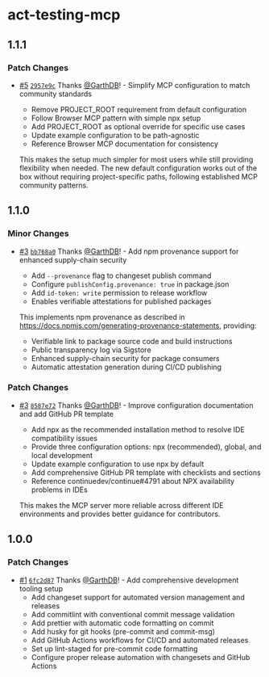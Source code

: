 # act-testing-mcp

## 1.1.1

### Patch Changes

- [#5](https://github.com/GarthDB/act-testing-mcp/pull/5) [`2957e9c`](https://github.com/GarthDB/act-testing-mcp/commit/2957e9c3c7d3cae3bbeaff0cc4e8074c3e38f92a) Thanks [@GarthDB](https://github.com/GarthDB)! - Simplify MCP configuration to match community standards
  - Remove PROJECT_ROOT requirement from default configuration
  - Follow Browser MCP pattern with simple npx setup
  - Add PROJECT_ROOT as optional override for specific use cases
  - Update example configuration to be path-agnostic
  - Reference Browser MCP documentation for consistency

  This makes the setup much simpler for most users while still providing flexibility when needed. The new default configuration works out of the box without requiring project-specific paths, following established MCP community patterns.

## 1.1.0

### Minor Changes

- [#3](https://github.com/GarthDB/act-testing-mcp/pull/3) [`bb768a0`](https://github.com/GarthDB/act-testing-mcp/commit/bb768a0d42a4ae065fdc26630981535e52be18d4) Thanks [@GarthDB](https://github.com/GarthDB)! - Add npm provenance support for enhanced supply-chain security
  - Add `--provenance` flag to changeset publish command
  - Configure `publishConfig.provenance: true` in package.json
  - Add `id-token: write` permission to release workflow
  - Enables verifiable attestations for published packages

  This implements npm provenance as described in https://docs.npmjs.com/generating-provenance-statements, providing:
  - Verifiable link to package source code and build instructions
  - Public transparency log via Sigstore
  - Enhanced supply-chain security for package consumers
  - Automatic attestation generation during CI/CD publishing

### Patch Changes

- [#3](https://github.com/GarthDB/act-testing-mcp/pull/3) [`8587e72`](https://github.com/GarthDB/act-testing-mcp/commit/8587e720f6e8b8b192f9c3d73d74ed2825f62778) Thanks [@GarthDB](https://github.com/GarthDB)! - Improve configuration documentation and add GitHub PR template
  - Add npx as the recommended installation method to resolve IDE compatibility issues
  - Provide three configuration options: npx (recommended), global, and local development
  - Update example configuration to use npx by default
  - Add comprehensive GitHub PR template with checklists and sections
  - Reference continuedev/continue#4791 about NPX availability problems in IDEs

  This makes the MCP server more reliable across different IDE environments and provides better guidance for contributors.

## 1.0.0

### Patch Changes

- [#1](https://github.com/GarthDB/act-testing-mcp/pull/1) [`6fc2d87`](https://github.com/GarthDB/act-testing-mcp/commit/6fc2d87991513a0f220ea99519068b0b7399d42e) Thanks [@GarthDB](https://github.com/GarthDB)! - Add comprehensive development tooling setup
  - Add changeset support for automated version management and releases
  - Add commitlint with conventional commit message validation
  - Add prettier with automatic code formatting on commit
  - Add husky for git hooks (pre-commit and commit-msg)
  - Add GitHub Actions workflows for CI/CD and automated releases
  - Set up lint-staged for pre-commit code formatting
  - Configure proper release automation with changesets and GitHub Actions
